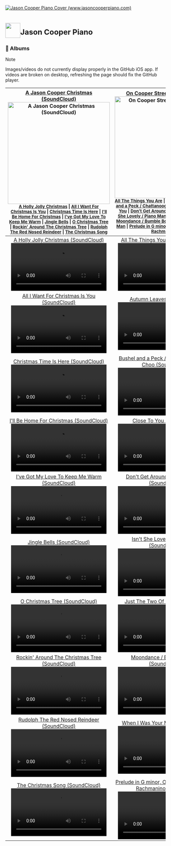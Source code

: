 <a href="https://www.jasoncooperpiano.com"><img src="https://github.com/user-attachments/assets/de1dc0ea-97a3-40aa-a027-ad44b7af9302" alt="Jason Cooper Piano Cover (www.jasoncooperpiano.com)"></a>
# <a href='https://www.jasoncooperpiano.com'><img src='https://github.com/user-attachments/assets/031590f8-e85a-4e16-ab45-ee3b29f03b91' style='width:47px;height:47px;'></a><sup>Jason Cooper Piano</sup>
### :minidisc: Albums
> [!NOTE]
> Images/videos do not currently display properly in the GitHub iOS app. If videos are broken on desktop, refreshing the page should fix the GitHub player.

|[A Jason Cooper Christmas (SoundCloud)](https://soundcloud.com/jasoncooperpiano/sets/ajasoncooperchristmas?si=ef5b0c1a4bb44e05855c37c80a20ac9a&utm_source=clipboard&utm_medium=text&utm_campaign=social_sharing)<br/><a href="https://soundcloud.com/jasoncooperpiano/sets/ajasoncooperchristmas?si=ef5b0c1a4bb44e05855c37c80a20ac9a&utm_source=clipboard&utm_medium=text&utm_campaign=social_sharing"><img src="https://github.com/user-attachments/assets/2e508715-ea33-43ec-9d67-68cd13c35f2a" alt="A Jason Cooper Christmas (SoundCloud)" style="width:320px;height:320px;"></a><br/><sub>[A Holly Jolly Christmas](#1) \| [All I Want For Christmas Is You](#2) \| [Christmas Time Is Here](#3) \| [I'll Be Home For Christmas](#4) \| [I've Got My Love To Keep Me Warm](#5) \| [Jingle Bells](#6) \| [O Christmas Tree](#7) \| [Rockin' Around The Christmas Tree](#8) \| [Rudolph The Red Nosed Reindeer](#9) \| [The Christmas Song](#10)</sub>|[On Cooper Street (SoundCloud)](https://soundcloud.com/jasoncooperpiano/sets/oncooperstreet?si=fcbfbf98b6b3425ab954d63016038917&utm_source=clipboard&utm_medium=text&utm_campaign=social_sharing)<br/><a href="https://soundcloud.com/jasoncooperpiano/sets/ajasoncooperchristmas"><img src="https://github.com/user-attachments/assets/687f88f0-46ca-47cd-8238-8a55642fe7be" alt="On Cooper Street (SoundCloud)" style="width:320px;height:320px;"></a><br/><sub>[All The Things You Are](#1) \| [Autumn Leaves](#2) \| [Bushel and a Peck / Chattanooga Choo Choo](#3) \| [Close To You](#4) \| [Don't Get Around Much Anymore](#5) \| [Isn't She Lovely / Piano Man](#6) \| [Just The Two Of Us](#7) \| [Moondance / Bumble Boogie](#8) \| [When I Was Your Man](#9) \| [Prelude in G minor, Op. 23, No. 5 - Sergei Rachmaninoff](#10)</sub>|
|:-:|:-:|
|<a name="1"></a>[A Holly Jolly Christmas (SoundCloud)](https://soundcloud.com/jasoncooperpiano/a-holly-jolly-christmas?in=jasoncooperpiano/sets/ajasoncooperchristmas&si=0ec70b1fc5c34dbb8e876b60ff0118a6&utm_source=clipboard&utm_medium=text&utm_campaign=social_sharing)<br/><video src='https://github.com/user-attachments/assets/9fccb8b7-7e7d-41b0-a959-16e82a19033a'></video>|[All The Things You Are (SoundCloud)](https://soundcloud.com/jasoncooperpiano/all-the-things-you-are?in=jasoncooperpiano/sets/oncooperstreet&si=36c19395abbf498c8ea4e92fee684842&utm_source=clipboard&utm_medium=text&utm_campaign=social_sharing)<br/><video src='https://github.com/user-attachments/assets/b0613c8b-f29a-47cb-9e35-fc22fbf94fee'></video>|
|<a name="2"></a>[All I Want For Christmas Is You (SoundCloud)](https://soundcloud.com/jasoncooperpiano/all-i-want-for-christmas-is?in=jasoncooperpiano/sets/ajasoncooperchristmas&si=5a3f4a6889854e8db869e38a70898ddb&utm_source=clipboard&utm_medium=text&utm_campaign=social_sharing)<br/><video src='https://github.com/user-attachments/assets/bde2c81c-0d12-4967-ac57-1237cf64d41a'></video>|[Autumn Leaves (SoundCloud)](https://soundcloud.com/jasoncooperpiano/autumn-leaves?in=jasoncooperpiano/sets/oncooperstreet&si=ff9b557154ba45eaa97e1d454468882e&utm_source=clipboard&utm_medium=text&utm_campaign=social_sharing)<br/><video src='https://github.com/user-attachments/assets/61ba0bb9-f677-40d7-96f6-973eeb24cfc3'></video>|
|<a name="3"></a>[Christmas Time Is Here (SoundCloud)](https://soundcloud.com/jasoncooperpiano/christmas-time-is-here?in=jasoncooperpiano/sets/ajasoncooperchristmas&si=4801298bc61e46ff98dd4e9991f07f1e&utm_source=clipboard&utm_medium=text&utm_campaign=social_sharing)<br/><video src='https://github.com/user-attachments/assets/91d7544f-ae59-44fd-8254-fcee6cc0c33b'></video>|[Bushel and a Peck / Chattanooga Choo Choo (SoundCloud)](https://soundcloud.com/jasoncooperpiano/bushel-and-a-peck-chattanooga?in=jasoncooperpiano/sets/oncooperstreet&si=1facad5141654eaf92ff7d72dfd77e16&utm_source=clipboard&utm_medium=text&utm_campaign=social_sharing)<br/><video src='https://github.com/user-attachments/assets/b11f7f35-f55b-4588-b43a-0d26e81fb85f'></video>|
|<a name="4"></a>[I'll Be Home For Christmas (SoundCloud)](https://soundcloud.com/jasoncooperpiano/ill-be-home-for-christmas?in=jasoncooperpiano/sets/ajasoncooperchristmas&si=063114f072e344c09b4aa560ca01b970&utm_source=clipboard&utm_medium=text&utm_campaign=social_sharing)<br/><video src='https://github.com/user-attachments/assets/805fbeb4-6998-4a5d-829b-6820c1f04d8b'></video>|[Close To You (SoundCloud)](https://soundcloud.com/jasoncooperpiano/close-to-you?in=jasoncooperpiano/sets/oncooperstreet&si=a13995cfe5af421688dd093d3f064a50&utm_source=clipboard&utm_medium=text&utm_campaign=social_sharing)<br/><video src='https://github.com/user-attachments/assets/ad4a9115-89db-48d4-a244-824bd66b9a61'></video>|
|<a name="5"></a>[I've Got My Love To Keep Me Warm (SoundCloud)](https://soundcloud.com/jasoncooperpiano/ive-got-my-love-to-keep-me?in=jasoncooperpiano/sets/ajasoncooperchristmas&si=712cdb3e912046c986e7f8c508a49c5a&utm_source=clipboard&utm_medium=text&utm_campaign=social_sharing)<br/><video src='https://github.com/user-attachments/assets/2ef2e836-b17d-444f-905a-6b6c19a90235'></video>|[Don't Get Around Much Anymore (SoundCloud)](https://soundcloud.com/jasoncooperpiano/dont-get-around-much-anymore?in=jasoncooperpiano/sets/oncooperstreet&si=d3b78d98dbac4e968f4e46cafe784b9c&utm_source=clipboard&utm_medium=text&utm_campaign=social_sharing)<br/><video src='https://github.com/user-attachments/assets/0e32206f-210e-4c7e-9b2e-f771330592f9'></video>|
|<a name="6"></a>[Jingle Bells (SoundCloud)](https://soundcloud.com/jasoncooperpiano/jingle-bells?in=jasoncooperpiano/sets/ajasoncooperchristmas&si=1cce4d09a22745009ebe38d6707046f3&utm_source=clipboard&utm_medium=text&utm_campaign=social_sharing)<br/><video src='https://github.com/user-attachments/assets/e6df8dab-05fb-4d2f-965a-29228861d107'></video>|[Isn't She Lovely / Piano Man (SoundCloud)](https://soundcloud.com/jasoncooperpiano/isnt-she-lovely-piano-man?in=jasoncooperpiano/sets/oncooperstreet&si=7d3783dc13ab4a6b9133c20c2dc3583b&utm_source=clipboard&utm_medium=text&utm_campaign=social_sharing)<br/><video src='https://github.com/user-attachments/assets/75606728-8bb8-4097-8f9f-394a5bbeb07b'></video>|
|<a name="7"></a>[O Christmas Tree (SoundCloud)](https://soundcloud.com/jasoncooperpiano/o-christmas-tree?in=jasoncooperpiano/sets/ajasoncooperchristmas&si=3d78226dc8a8435ab6ecb262362e8be0&utm_source=clipboard&utm_medium=text&utm_campaign=social_sharing)<br/><video src='https://github.com/user-attachments/assets/9b15d457-d11e-42a7-908d-5b10e65bafb4'></video>|[Just The Two Of Us (SoundCloud)](https://soundcloud.com/jasoncooperpiano/just-the-two-of-us?in=jasoncooperpiano/sets/oncooperstreet&si=e951becde20445eb948ebe9611df0d89&utm_source=clipboard&utm_medium=text&utm_campaign=social_sharing)<br/><video src='https://github.com/user-attachments/assets/9605deab-ea4b-44b1-8789-d6368bd352c3'></video>|
|<a name="8"></a>[Rockin' Around The Christmas Tree (SoundCloud)](https://soundcloud.com/jasoncooperpiano/rockin-around-the-christmas?in=jasoncooperpiano/sets/ajasoncooperchristmas&si=04aaadf2be52422383653dd65c5ff6f0&utm_source=clipboard&utm_medium=text&utm_campaign=social_sharing)<br/><video src='https://github.com/user-attachments/assets/49c6be36-5e44-4c9a-918a-f7c7312f038f'></video>|[Moondance / Bumble Boogie (SoundCloud)](https://soundcloud.com/jasoncooperpiano/moondance-bumble-boogie?in=jasoncooperpiano/sets/oncooperstreet&si=829b2671e853455fa75ca88037be9464&utm_source=clipboard&utm_medium=text&utm_campaign=social_sharing)<br/><video src='https://github.com/user-attachments/assets/8bc967b5-4c36-481d-97cd-107aac24e49e'></video>|
|<a name="9"></a>[Rudolph The Red Nosed Reindeer (SoundCloud)](https://soundcloud.com/jasoncooperpiano/rudolph-the-red-nosed-reindeer?in=jasoncooperpiano/sets/ajasoncooperchristmas&si=0d8d93f53fb8491591636b50e1b30274&utm_source=clipboard&utm_medium=text&utm_campaign=social_sharing)<br/><video src='https://github.com/user-attachments/assets/00c768c0-a915-4f01-831b-e3a4b1219d6a'></video>|[When I Was Your Man (SoundCloud)](https://soundcloud.com/jasoncooperpiano/when-i-was-your-man?in=jasoncooperpiano/sets/oncooperstreet&si=b7639b53d1c6496a98e417a9f9e6c84c&utm_source=clipboard&utm_medium=text&utm_campaign=social_sharing)<br/><video src='https://github.com/user-attachments/assets/98d5c049-8298-42bb-8c8e-7563d83f5dc6'></video>|
|<a name="10"></a>[The Christmas Song (SoundCloud)](https://soundcloud.com/jasoncooperpiano/the-christmas-song?in=jasoncooperpiano/sets/ajasoncooperchristmas&si=fada607297284968a22df33eb6ba098c&utm_source=clipboard&utm_medium=text&utm_campaign=social_sharing)<br/><video src='https://github.com/user-attachments/assets/f71d4435-e56b-44e0-a704-2bfdb3f5fdc3'></video>|[Prelude in G minor, Op. 23, No. 5 - Sergei Rachmaninoff (YouTube)](https://youtu.be/RA-6Uu009TE?feature=shared)<br/><video src='https://github.com/user-attachments/assets/3fb2fc7f-0b40-4aad-b17c-e20891a45ba3'></video>|
